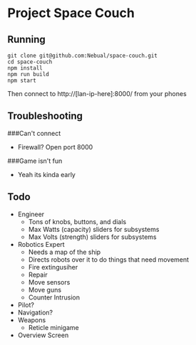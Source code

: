 # Project Space Couch

## Running

```
git clone git@github.com:Nebual/space-couch.git
cd space-couch
npm install
npm run build
npm start
```
Then connect to http://[lan-ip-here]:8000/ from your phones

## Troubleshooting

###Can't connect
* Firewall? Open port 8000

###Game isn't fun
* Yeah its kinda early


## Todo
* Engineer
  * Tons of knobs, buttons, and dials
  * Max Watts (capacity) sliders for subsystems
  * Max Volts (strength) sliders for subsystems
* Robotics Expert
  * Needs a map of the ship
  * Directs robots over it to do things that need movement
  * Fire extingusiher
  * Repair
  * Move sensors
  * Move guns
  * Counter Intrusion
* Pilot?
* Navigation?
* Weapons
  * Reticle minigame
* Overview Screen
